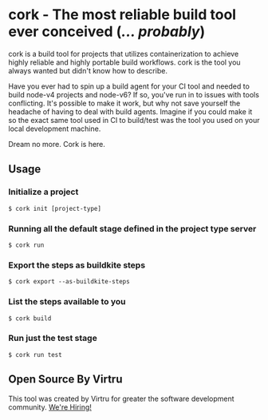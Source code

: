 # cork - The most reliable build tool ever conceived (_... probably_)

cork is a build tool for projects that utilizes containerization to achieve
highly reliable and highly portable build workflows. cork is the tool you
always wanted but didn't know how to describe.

Have you ever had to spin up a build agent for your CI tool and needed to build
node-v4 projects and node-v6? If so, you've run in to issues with tools
conflicting. It's possible to make it work, but why not save yourself the
headache of having to deal with build agents. Imagine if you could make it so
the exact same tool used in CI to build/test was the tool you used on your
local development machine.

Dream no more. Cork is here.

## Usage

### Initialize a project

```
$ cork init [project-type]
```

### Running all the default stage defined in the project type server

```
$ cork run
```

### Export the steps as buildkite steps

```
$ cork export --as-buildkite-steps
```

### List the steps available to you

```
$ cork build
```

### Run just the test stage

```
$ cork run test
```

## Open Source By Virtru

This tool was created by Virtru for greater the software development community.
[We're Hiring!](https://www.virtru.com/careers/)
